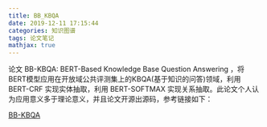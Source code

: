 ```yaml
---
title: BB_KBQA
date: 2019-12-11 17:15:44
categories: 知识图谱
tags: 论文笔记
mathjax: true
---
```


论文 BB-KBQA: BERT-Based Knowledge Base Question Answering ，将BERT模型应用在开放域公共评测集上的KBQA(基于知识的问答)领域，利用 BERT-CRF 实现实体抽取，利用 BERT-SOFTMAX 实现关系抽取。此论文个人认为应用意义多于理论意义，并且论文开源出源码，参考链接如下：<!--more-->

[BB-KBQA](https://github.com/liuaiting/BB-KBQA)

